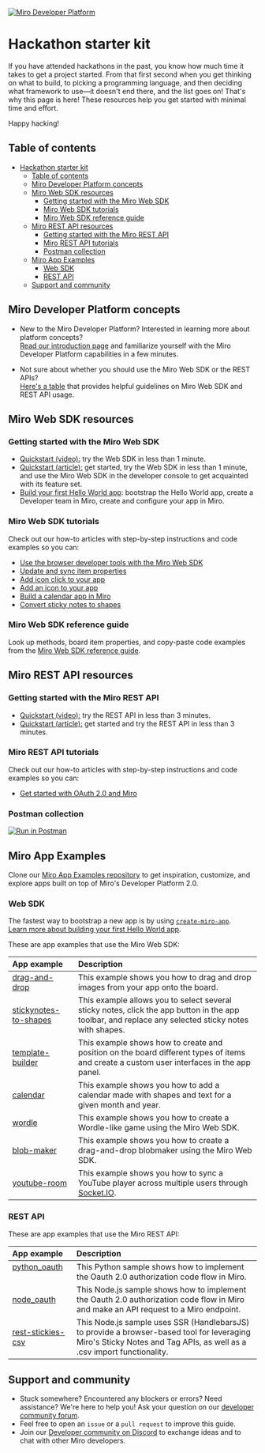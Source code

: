 [<img src="https://raw.githubusercontent.com/miroapp/.github/main/profile/banner.png" alt="Miro Developer Platform" />](https://miro.com/api/)
# Hackathon starter kit

If you have attended hackathons in the past, you know how much time it takes to get a project started. From that first second when you get thinking on what to build, to picking a programming language, and then deciding what framework to use&mdash;it doesn't end there, and the list goes on! That's why this page is here! These resources help you get started with minimal time and effort. 

Happy hacking!

## Table of contents

- [Hackathon starter kit](#hackathon-starter-kit)
  - [Table of contents](#table-of-contents)
  - [Miro Developer Platform concepts](#miro-developer-platform-concepts)
  - [Miro Web SDK resources](#miro-web-sdk-resources)
    - [Getting started with the Miro Web SDK](#getting-started-with-the-miro-web-sdk)
    - [Miro Web SDK tutorials](#miro-web-sdk-tutorials)
    - [Miro Web SDK reference guide](#miro-web-sdk-reference-guide)
  - [Miro REST API resources](#miro-rest-api-resources)
    - [Getting started with the Miro REST API](#getting-started-with-the-miro-rest-api)
    - [Miro REST API tutorials](#miro-rest-api-tutorials)
    - [Postman collection](#postman-collection)
  - [Miro App Examples](#miro-app-examples)
    - [Web SDK](#web-sdk)
    - [REST API](#rest-api)
  - [Support and community](#support-and-community)

## Miro Developer Platform concepts

- New to the Miro Developer Platform? Interested in learning more about platform concepts?<br />
  [Read our introduction page](https://beta.developers.miro.com/docs/introduction) and familiarize yourself with the Miro Developer Platform capabilities in a few minutes. 

- Not sure about whether you should use the Miro Web SDK or the REST APIs?<br />
  [Here's a table](https://beta.developers.miro.com/docs/miro-web-sdk-vs-rest-apis) that provides helpful guidelines on Miro Web SDK and REST API usage.

## Miro Web SDK resources

### Getting started with the Miro Web SDK

- [Quickstart (video):](https://beta.developers.miro.com/docs/try-out-the-web-sdk-in-less-than-1-minute) try the Web SDK in less than 1 minute.
- [Quickstart (article):](https://beta.developers.miro.com/docs/try-out-the-web-sdk) get started, try the Web SDK in less than 1 minute, and use the Miro Web SDK in the developer console to get acquainted with its feature set.
- [Build your first Hello World app](https://beta.developers.miro.com/docs/build-your-first-hello-world-app): bootstrap the Hello World app, create a Developer team in Miro, create and configure your app in Miro.

### Miro Web SDK tutorials

Check out our how-to articles with step-by-step instructions and code examples so you can:  

- [Use the browser developer tools with the Miro Web SDK](https://beta.developers.miro.com/docs/use-the-developer-tools-with-the-miro-web-sdk)
- [Update and sync item properties](https://beta.developers.miro.com/docs/update-and-sync-item-properties)
- [Add icon click to your app](https://beta.developers.miro.com/docs/add-icon-click-to-your-app)
- [Add an icon to your app](https://beta.developers.miro.com/docs/add-a-logo-to-your-app)
- [Build a calendar app in Miro](https://beta.developers.miro.com/docs/building-a-calendar-app-in-miro)
- [Convert sticky notes to shapes](https://beta.developers.miro.com/docs/converting-sticky-notes-to-shapes)


### Miro Web SDK reference guide

Look up methods, board item properties, and copy-paste code examples from the [Miro Web SDK reference guide](https://beta.developers.miro.com/docs/web-sdk-reference). 

## Miro REST API resources

### Getting started with the Miro REST API

- [Quickstart (video):](https://beta.developers.miro.com/docs/try-out-the-rest-api-in-less-than-3-minutes) try the REST API in less than 3 minutes.
- [Quickstart (article):](https://beta.developers.miro.com/docs/build-your-first-hello-world-app-1) get started and try the REST API in less than 3 minutes.

### Miro REST API tutorials

Check out our how-to articles with step-by-step instructions and code examples so you can:  

- [Get started with OAuth 2.0 and Miro](https://beta.developers.miro.com/docs/getting-started-with-oauth)

### Postman collection

[![Run in Postman](https://run.pstmn.io/button.svg)](https://god.gw.postman.com/run-collection/20467754-1a7d3514-f19f-4a86-9001-d694f160da3d?action=collection%2Ffork&collection-url=entityId%3D20467754-1a7d3514-f19f-4a86-9001-d694f160da3d%26entityType%3Dcollection%26workspaceId%3Dc9b8d26d-0e45-472f-8c3a-d04a3d43b17b)

## Miro App Examples

Clone our [Miro App Examples repository](https://github.com/miroapp/app-examples) to get inspiration, customize, and explore apps built on top of Miro's Developer Platform 2.0.

### Web SDK

The fastest way to bootstrap a new app is by using [`create-miro-app`](https://www.npmjs.com/package/create-miro-app).<br />
[Learn more about building your first Hello World app](https://beta.developers.miro.com/docs/build-your-first-hello-world-app).

These are app examples that use the Miro Web SDK: 

|                   App example                                      | Description                                                                                                                                        |
| :------------------------------------------------------- | :-------------------------------------------------------------------------------------------------------------------------------------------------- |
| [drag-and-drop](https://github.com/miroapp/app-examples/blob/beta/examples/drag-and-drop)                 | This example shows you how to drag and drop images from your app onto the board.                                                                    |
| [stickynotes-to-shapes](https://github.com/miroapp/app-examples/blob/beta/examples/stickynotes-to-shapes) | This example allows you to select several sticky notes, click the app button in the app toolbar, and replace any selected sticky notes with shapes.      |
| [template-builder](https://github.com/miroapp/app-examples/blob/beta/examples/template-builder)           | This example shows how to create and position on the board different types of items and create a custom user interfaces in the app panel. |
| [calendar](https://github.com/miroapp/app-examples/blob/beta/examples/calendar)                           | This example shows you how to add a calendar made with shapes and text for a given month and year.                                                 |
| [wordle](https://github.com/miroapp/app-examples/blob/beta/examples/wordle)                               | This example shows you how to create a Wordle-like game using the Miro Web SDK.                                                                      |
| [blob-maker](https://github.com/miroapp/app-examples/blob/beta/examples/blob-maker)                       | This example shows you how to create a drag-and-drop blobmaker using the Miro Web SDK.                                                               |
| [youtube-room](https://github.com/miroapp/app-examples/blob/beta/examples/youtube-room)                   | This example shows you how to sync a YouTube player across multiple users through [Socket.IO](https://socket.io/).                                                       |


### REST API

These are app examples that use the Miro REST API:

|                   App example                                      | Description                                                                                                                                        |
| :------------------------------------------------------- | :-------------------------------------------------------------------------------------------------------------------------------------------------- |
| [python_oauth](https://github.com/miroapp/app-examples/blob/beta/examples/oauth/python) &nbsp;&nbsp;&nbsp;&nbsp;&nbsp;&nbsp;&nbsp;&nbsp;&nbsp;&nbsp;&nbsp;&nbsp;| This Python sample shows how to implement the Oauth 2.0 authorization code flow in Miro.                                            |
| [node_oauth](https://github.com/miroapp/app-examples/blob/beta/examples/oauth/node)     | This Node.js sample shows how to implement the Oauth 2.0 authorization code flow in Miro and make an API request to a Miro endpoint. |
| [rest-stickies-csv](https://github.com/miroapp/app-examples/tree/main/examples/rest-stickies-csv)     | This Node.js sample uses SSR (HandlebarsJS) to provide a browser-based tool for leveraging Miro's Sticky Notes and Tag APIs, as well as a .csv import functionality. |

## Support and community

- Stuck somewhere? Encountered any blockers or errors? Need assistance? We're here to help you! Ask your question on our [developer community forum](https://community.miro.com/developer-platform-and-apis-57).
- Feel free to open an `issue` or a `pull request` to improve this guide.
- Join our [Developer community on Discord](https://bit.ly/miro-developers) to exchange ideas and to chat with other Miro developers.
